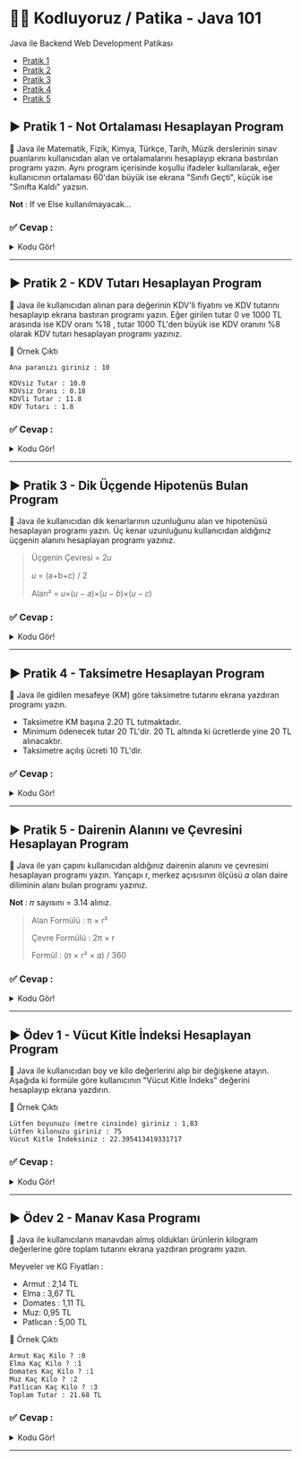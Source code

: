 # 	:man_technologist: Kodluyoruz / Patika - Java 101
Java ile Backend Web Development Patikası

- [Pratik 1](https://github.com/hsnmrdgl/Patika_Java#arrow_forward-pratik-1---not-ortalamas%C4%B1-hesaplayan-program "Pratik 1")
- [Pratik 2](https://github.com/hsnmrdgl/Patika_Java#arrow_forward-pratik-2---kdv-tutar%C4%B1-hesaplayan-program "Pratik 2")
- [Pratik 3](https://github.com/hsnmrdgl/Patika_Java#arrow_forward-pratik-3---dik-%C3%BC%C3%A7gende-hipoten%C3%BCs-bulan-program "Pratik 3")
- [Pratik 4](https://github.com/hsnmrdgl/Patika_Java#arrow_forward-pratik-4---taksimetre-hesaplayan-program "Pratik 4")
- [Pratik 5](https://github.com/hsnmrdgl/Patika_Java#arrow_forward-pratik-5---dairenin-alan%C4%B1n%C4%B1-ve-%C3%A7evresini-hesaplayan-program "Pratik 5")


## :arrow_forward: Pratik 1 - Not Ortalaması Hesaplayan Program

:scroll: Java ile Matematik, Fizik, Kimya, Türkçe, Tarih, Müzik derslerinin sınav puanlarını kullanıcıdan alan ve ortalamalarını hesaplayıp ekrana bastırılan programı yazın. Aynı program içerisinde koşullu ifadeler kullanılarak, eğer kullanıcının ortalaması 60'dan büyük ise ekrana "Sınıfı Geçti", küçük ise "Sınıfta Kaldı" yazsın.

**Not** : If ve Else kullanılmayacak...

### :white_check_mark: Cevap :
<details>
  <summary>Kodu Gör!</summary>
  
 ```java
import java.util.Scanner;

public class NotOrtalamasi {
   public static void main(String[] args) {

   double matematik, fizik, kimya, turkce, tarih, muzik;
   Scanner veri = new Scanner(System.in);
 
   System.out.print("Matematik notunuzu giriniz : ");
   matematik = veri.nextInt();

   System.out.print("Fizik notunuzu giriniz : ");
   fizik = veri.nextInt();

   System.out.print("Kimya notunuzu giriniz : ");
   kimya = veri.nextInt();

   System.out.print("Türkçe notunuzu giriniz : ");
   turkce = veri.nextInt();

   System.out.print("Tarih notunuzu giriniz : ");
   tarih = veri.nextInt();

   System.out.print("Müzik notunuzu giriniz : ");
   muzik = veri.nextInt();

   veri.close();

   double notToplam = matematik + fizik + kimya + turkce + tarih + muzik;
   double notOrt = notToplam / 6;

   System.out.println("\nOrtamanız = " + notOrt);
   boolean bool = notOrt >= 60;
   System.out.println((bool == true ? "\nSınıfı Geçti" : "\nSınıfta Kaldı"));
   
   }
}

```
</details>

------------


## :arrow_forward: Pratik 2 - KDV Tutarı Hesaplayan Program

:scroll: Java ile kullanıcıdan alınan para değerinin KDV'li fiyatını ve KDV tutarını hesaplayıp ekrana bastıran programı yazın. Eğer girilen tutar 0 ve 1000 TL arasında ise KDV oranı %18 , tutar 1000 TL'den büyük ise KDV oranını %8 olarak KDV tutarı hesaplayan programı yazınız.

:pushpin: Örnek Çıktı
	  
    Ana paranızı giriniz : 10
  
    KDVsiz Tutar : 10.0
    KDVsiz Oranı : 0.18
    KDVli Tutar : 11.8
    KDV Tutarı : 1.8

### :white_check_mark: Cevap :
<details>
  <summary>Kodu Gör!</summary>
  
 ```java
import java.util.Scanner;

public class KdvTutar {
    public static void main(String[] args) {

    double tutar, kdvliTutar, kdvOran;

    Scanner veri = new Scanner(System.in);
    System.out.print("Tutarı giriniz : ");
    tutar = veri.nextDouble();

    veri.close();

    if (tutar > 1000){
        kdvOran = 0.8;
    }

    else{
        kdvOran = 0.18;
    }

    kdvliTutar = tutar + (tutar * kdvOran);

    System.out.println("\nKDV'siz Tutar : " + tutar);
    System.out.println("KDV'siz Oranı : " + kdvOran);
    System.out.println("KDV'li Tutar : " + kdvliTutar);
    System.out.println("KDV Tutarı : " + (kdvliTutar-tutar));

    }
}

```
</details>


------------

## :arrow_forward: Pratik 3 - Dik Üçgende Hipotenüs Bulan Program

:scroll: Java ile kullanıcıdan dik kenarlarının uzunluğunu alan ve hipotenüsü hesaplayan programı yazın. Üç kenar uzunluğunu kullanıcıdan aldığınız üçgenin alanını hesaplayan programı yazınız.

>Üçgenin Çevresi = 2𝑢
>
>𝑢 = (a+b+c) / 2
>
>Alan&sup2; = 𝑢&times;(𝑢 − 𝑎)&times;(𝑢 − 𝑏)&times;(𝑢 − 𝑐)

### :white_check_mark: Cevap :
<details>
  <summary>Kodu Gör!</summary>
  
 ```java
import java.util.Scanner;

public class Hipotenüs {
    public static void main(String[] args) {

    double a, b, c, alan, cevre, u;

    Scanner veri = new Scanner(System.in);
    System.out.print("İlk kenarı giriniz : ");
    a = veri.nextDouble();

    System.out.print("İkinci kenarı giriniz : ");
    b = veri.nextDouble();
    
    veri.close();
    
    c = Math.sqrt((a*a) + (b*b));

    System.out.println("\nHipotenüs : " + c);

    cevre = a+b+c;
    u = cevre / 2;
    alan = Math.sqrt(u*(u-a)*(u-b)*(u-c));
    
    System.out.println("Üçgenin alanı : " + alan);
    
    }
}

```
</details>


------------

## :arrow_forward: Pratik 4 - Taksimetre Hesaplayan Program

:scroll: Java ile gidilen mesafeye (KM) göre taksimetre tutarını ekrana yazdıran programı yazın.
- Taksimetre KM başına 2.20 TL tutmaktadır.
- Minimum ödenecek tutar 20 TL'dir. 20 TL altında ki ücretlerde yine 20 TL alınacaktır.
- Taksimetre açılış ücreti 10 TL'dir.

### :white_check_mark: Cevap :
<details>
  <summary>Kodu Gör!</summary>
  
 ```java
import java.util.Scanner;

public class Taksimetre {
    public static void main(String[] args) {

    int km;
    double tutar;

    Scanner veri = new Scanner(System.in);
    System.out.print("Mesafeyi giriniz : ");
    km = veri.nextInt();
    veri.close();
    
    

    tutar = 10 + (km * 2.20);

    if(tutar < 20){
        tutar = 20;
    }

    System.out.println("Toplam tutar : " + tutar);

    }
}

```
</details>


------------

## :arrow_forward: Pratik 5 - Dairenin Alanını ve Çevresini Hesaplayan Program

:scroll: Java ile yarı çapını kullanıcıdan aldığınız dairenin alanını ve çevresini hesaplayan programı yazın. Yarıçapı r, merkez açısısının ölçüsü 𝛼 olan daire diliminin alanı bulan programı yazınız.
	
**Not** : 𝜋 sayısını = 3.14 alınız.
	
> Alan Formülü : π &times; r&sup2;
>
> Çevre Formülü : 2π &times; r
>
> Formül : (𝜋 &times; r&sup2; &times; 𝛼) / 360
	
### :white_check_mark: Cevap :
<details>
  <summary>Kodu Gör!</summary>
  
 ```java
import java.util.Scanner;

public class DaireHesap {
    public static void main(String[] args) {
        
        double r, alan, cevre, merkezAcı, dilimAlan, pi=3.14;

        Scanner veri = new Scanner(System.in);
        System.out.print("Dairenin yarıçapını (cm cisinden) giriniz : ");
        r = veri.nextDouble();
        System.out.print("Dairenin merkez açısını giriniz : ");
        merkezAcı = veri.nextDouble();
        veri.close();

        cevre = 2*pi*r;
        System.out.println("Dairenin çevresi : " + cevre + "cm");

        alan = pi*r*r;
        System.out.println("Dairenin alanı : " + alan + "cm\u00B2");


        dilimAlan=(alan*merkezAcı)/360;
        System.out.println("Daire diliminin alanı : " + dilimAlan + "cm\u00B2");
    }
}

```
</details>


------------

	
## :arrow_forward: Ödev 1 - Vücut Kitle İndeksi Hesaplayan Program
	
:scroll: Java ile kullanıcıdan boy ve kilo değerlerini alıp bir değişkene atayın. Aşağıda ki formüle göre kullanıcının "Vücut Kitle İndeks" değerini hesaplayıp ekrana yazdırın.

:pushpin: Örnek Çıktı
	  
    Lütfen boyunuzu (metre cinsinde) giriniz : 1,83
    Lütfen kilonuzu giriniz : 75
    Vücut Kitle İndeksiniz : 22.395413419331717
	
### :white_check_mark: Cevap :
<details>
  <summary>Kodu Gör!</summary>
  
 ```java
import java.util.Scanner;

public class VücutKitleİndeks {
    public static void main(String[] args) {
        
        double boy, kilo, indeks;

        Scanner veri = new Scanner(System.in);
        System.out.print("Lütfen boyunuzu (metre cinsinde) giriniz : ");
        boy = veri.nextDouble();
        System.out.print("Lütfen kilonuzu giriniz : ");
        kilo = veri.nextDouble();
        veri.close();

        indeks = kilo / (boy * boy);

        System.out.println("Vücut Kitle İndeksiniz : " + indeks);
    }
}

```
</details>


------------

## :arrow_forward: Ödev 2 - Manav Kasa Programı

:scroll: Java ile kullanıcıların manavdan almış oldukları ürünlerin kilogram değerlerine göre toplam tutarını ekrana yazdıran programı yazın.

Meyveler ve KG Fiyatları :
- Armut : 2,14 TL
- Elma : 3,67 TL
- Domates : 1,11 TL
- Muz: 0,95 TL
- Patlıcan : 5,00 TL
	
:pushpin: Örnek Çıktı
	  
    Armut Kaç Kilo ? :0
    Elma Kaç Kilo ? :1
    Domates Kaç Kilo ? :1
    Muz Kaç Kilo ? :2
    Patlıcan Kaç Kilo ? :3
    Toplam Tutar : 21.68 TL

### :white_check_mark: Cevap :
<details>
  <summary>Kodu Gör!</summary>
  
 ```java
import java.util.Scanner;

public class ManavProgramı {
    public static void main(String[] args) {
        
        double armut = 2.14;
        double elma = 3.67;
        double domates = 1.11;
        double muz = 0.95;
        double patlican = 5.00;
        double armutKg, elmaKg, domatesKg, muzKg, patlicanKg, toplam;

        Scanner veri = new Scanner(System.in);
        System.out.print("Armut Kaç Kilo ? : ");
        armutKg = veri.nextDouble();

        System.out.print("Elma Kaç Kilo ? : ");
        elmaKg = veri.nextDouble();

        System.out.print("Domates Kaç Kilo ? : ");
        domatesKg = veri.nextDouble();

        System.out.print("Muz Kaç Kilo ? : ");
        muzKg = veri.nextDouble();

        System.out.print("Patlıcan Kaç Kilo ? : ");
        patlicanKg = veri.nextDouble();
        veri.close();

        toplam = (armut*armutKg)+(elma*elmaKg)+(domates*domatesKg)+(muz*muzKg)+(patlican*patlicanKg);
        System.out.println("Toplam tutar = " + toplam + " TL");

    }
}

```
</details>


------------
